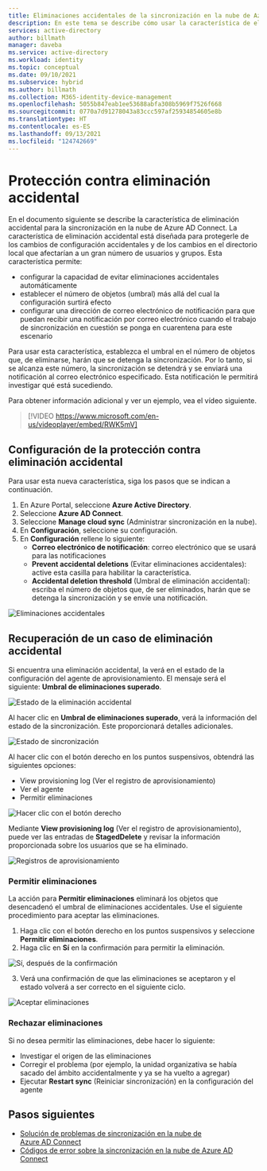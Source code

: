 ```yaml
---
title: Eliminaciones accidentales de la sincronización en la nube de Azure AD Connect
description: En este tema se describe cómo usar la característica de eliminación accidental para evitar eliminaciones.
services: active-directory
author: billmath
manager: daveba
ms.service: active-directory
ms.workload: identity
ms.topic: conceptual
ms.date: 09/10/2021
ms.subservice: hybrid
ms.author: billmath
ms.collection: M365-identity-device-management
ms.openlocfilehash: 5055b847eab1ee53688abfa308b5969f7526f668
ms.sourcegitcommit: 0770a7d91278043a83ccc597af25934854605e8b
ms.translationtype: HT
ms.contentlocale: es-ES
ms.lasthandoff: 09/13/2021
ms.locfileid: "124742669"
---
```

# <a name="accidental-delete-prevention"></a>Protección contra eliminación accidental

En el documento siguiente se describe la característica de eliminación accidental para la sincronización en la nube de Azure AD Connect.  La característica de eliminación accidental está diseñada para protegerle de los cambios de configuración accidentales y de los cambios en el directorio local que afectarían a un gran número de usuarios y grupos.  Esta característica permite:

- configurar la capacidad de evitar eliminaciones accidentales automáticamente 
- establecer el número de objetos (umbral) más allá del cual la configuración surtirá efecto 
- configurar una dirección de correo electrónico de notificación para que puedan recibir una notificación por correo electrónico cuando el trabajo de sincronización en cuestión se ponga en cuarentena para este escenario 

Para usar esta característica, establezca el umbral en el número de objetos que, de eliminarse, harán que se detenga la sincronización.  Por lo tanto, si se alcanza este número, la sincronización se detendrá y se enviará una notificación al correo electrónico especificado.  Esta notificación le permitirá investigar qué está sucediendo.

Para obtener información adicional y ver un ejemplo, vea el vídeo siguiente.

> [!VIDEO https://www.microsoft.com/en-us/videoplayer/embed/RWK5mV]


## <a name="configure-accidental-delete-prevention"></a>Configuración de la protección contra eliminación accidental
Para usar esta nueva característica, siga los pasos que se indican a continuación.


1.  En Azure Portal, seleccione **Azure Active Directory**.
2.  Seleccione **Azure AD Connect**.
3.  Seleccione **Manage cloud sync** (Administrar sincronización en la nube).
4. En **Configuración**, seleccione su configuración.
5. En **Configuración** rellene lo siguiente:
    - **Correo electrónico de notificación**: correo electrónico que se usará para las notificaciones
    - **Prevent accidental deletions** (Evitar eliminaciones accidentales): active esta casilla para habilitar la característica.
    - **Accidental deletion threshold** (Umbral de eliminación accidental): escriba el número de objetos que, de ser eliminados, harán que se detenga la sincronización y se envíe una notificación.

![Eliminaciones accidentales](media/how-to-accidental-deletes/accident-1.png)

## <a name="recovering-from-an-accidental-delete-instance"></a>Recuperación de un caso de eliminación accidental
Si encuentra una eliminación accidental, la verá en el estado de la configuración del agente de aprovisionamiento.  El mensaje será el siguiente: **Umbral de eliminaciones superado**.
 
![Estado de la eliminación accidental](media/how-to-accidental-deletes/delete-1.png)

Al hacer clic en **Umbral de eliminaciones superado**, verá la información del estado de la sincronización.  Este proporcionará detalles adicionales. 
 
 ![Estado de sincronización](media/how-to-accidental-deletes/delete-2.png)

Al hacer clic con el botón derecho en los puntos suspensivos, obtendrá las siguientes opciones:
 - View provisioning log (Ver el registro de aprovisionamiento)
 - Ver el agente
 - Permitir eliminaciones

 ![Hacer clic con el botón derecho](media/how-to-accidental-deletes/delete-3.png)

Mediante **View provisioning log** (Ver el registro de aprovisionamiento), puede ver las entradas de **StagedDelete** y revisar la información proporcionada sobre los usuarios que se ha eliminado.
 
 ![Registros de aprovisionamiento](media/how-to-accidental-deletes/delete-7.png)

### <a name="allowing-deletes"></a>Permitir eliminaciones

La acción para **Permitir eliminaciones** eliminará los objetos que desencadenó el umbral de eliminaciones accidentales.  Use el siguiente procedimiento para aceptar las eliminaciones.  

1. Haga clic con el botón derecho en los puntos suspensivos y seleccione **Permitir eliminaciones**.
2. Haga clic en **Sí** en la confirmación para permitir la eliminación.
 
 ![Sí, después de la confirmación](media/how-to-accidental-deletes/delete-4.png)

3. Verá una confirmación de que las eliminaciones se aceptaron y el estado volverá a ser correcto en el siguiente ciclo. 
 
 ![Aceptar eliminaciones](media/how-to-accidental-deletes/delete-8.png)

### <a name="rejecting-deletions"></a>Rechazar eliminaciones

Si no desea permitir las eliminaciones, debe hacer lo siguiente:
- Investigar el origen de las eliminaciones
- Corregir el problema (por ejemplo, la unidad organizativa se había sacado del ámbito accidentalmente y ya se ha vuelto a agregar)
- Ejecutar **Restart sync** (Reiniciar sincronización) en la configuración del agente

## <a name="next-steps"></a>Pasos siguientes 

- [Solución de problemas de sincronización en la nube de Azure AD Connect](how-to-troubleshoot.md)
- [Códigos de error sobre la sincronización en la nube de Azure AD Connect](reference-error-codes.md)
 

